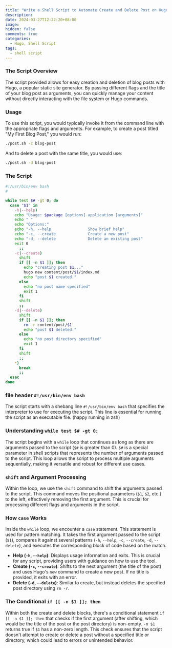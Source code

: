 ```yaml
---
title: "Write a Shell Script to Automate Create and Delete Post on Hugo"
description: 
date: 2024-03-27T12:22:20+08:00
image: 
hidden: false
comments: true
categories:
  - Hugo, Shell Script
tags:  
  - shell script
---
```



### The Script Overview

The script provided allows for easy creation and deletion of blog posts with Hugo, a popular static site generator. By passing different flags and the title of your blog post as arguments, you can quickly manage your content without directly interacting with the file system or Hugo commands.

### Usage

To use this script, you would typically invoke it from the command line with the appropriate flags and arguments. For example, to create a post titled "My First Blog Post," you would run:

```bash
./post.sh -c blog-post
```

And to delete a post with the same title, you would use:

```bash
./post.sh -d blog-post
```

### The Script

```sh
#!/usr/bin/env bash
#

while test $# -gt 0; do
  case "$1" in
    -h|--help)
    echo "Usage: $package [options] application [arguments]"
    echo " "
    echo "Options:"
    echo "-h, --help                Show brief help"
    echo "-c, --create              Create a new post"
    echo "-d, --delete              Delete an existing post"
    exit 0
      ;;
    -c|--create)
      shift
      if [[ -n $1 ]]; then
        echo "creating post $1..."
        hugo new content/post/$1/index.md
        echo "post $1 created."
      else
        echo "no post name specified"
        exit 1
      fi
      shift
      ;;
    -d|--delete)
      shift
      if [[ -n $1 ]]; then
        rm -r content/post/$1
        echo "post $1 deleted."
      else
        echo "no post directory specified"
        exit 1
      fi
      shift
      ;;
    *)
      break
      ;;
  esac
done
```

### file header `#!/usr/bin/env bash`

The script starts with a shebang line `#!/usr/bin/env bash` that specifies the interpreter to use for executing the script. This line is essential for running the script as an executable file. (happy running in zsh)


### Understanding `while test $# -gt 0;`

The script begins with a `while` loop that continues as long as there are arguments passed to the script (`$#` is greater than 0). `$#` is a special parameter in shell scripts that represents the number of arguments passed to the script. This loop allows the script to process multiple arguments sequentially, making it versatile and robust for different use cases.

### `shift` and Argument Processing

Within the loop, we use the `shift` command to shift the arguments passed to the script. This command moves the positional parameters (`$1`, `$2`, etc.) to the left, effectively removing the first argument. This is crucial for processing different flags and arguments in the script.

### How `case` Works

Inside the `while` loop, we encounter a `case` statement. This statement is used for pattern matching. It takes the first argument passed to the script (`$1`), compares it against several patterns (`-h`, `--help`, `-c`, `--create`, `-d`, `--delete`), and executes the corresponding block of code based on the match.

- **Help (`-h`, `--help`)**: Displays usage information and exits. This is crucial for any script, providing users with guidance on how to use the tool.
- **Create (`-c`, `--create`)**: Shifts to the next argument (the title of the post) and uses Hugo's `new` command to create a new post. If no title is provided, it exits with an error.
- **Delete (`-d`, `--delete`)**: Similar to create, but instead deletes the specified post directory using `rm -r`.

### The Conditional `if [[ -n $1 ]]; then`

Within both the create and delete blocks, there's a conditional statement `if [[ -n $1 ]]; then` that checks if the first argument (after shifting, which would be the title of the post or the post directory) is non-empty. `-n $1` returns true if `$1` has a non-zero length. This check ensures that the script doesn't attempt to create or delete a post without a specified title or directory, which could lead to errors or unintended behavior.

